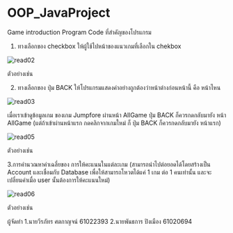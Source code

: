 # OOP_JavaProject
Game introduction Program
Code ที่สำคัญของโปรแกรม
1. ทางเลือกของ checkbox ให้ผู้ใช้ไปหน้าของแนวเกมที่เลือกใน chekbox

![read02](https://user-images.githubusercontent.com/48202849/68536741-5682bc00-038a-11ea-8e63-325b1c36ec4b.PNG)

ตัวอย่างเช่น


2. ทางเลือกของ ปุ่ม BACK ให้โปรแกรมแสดงค่าอย่างถูกต้องว่าหน้าต่างก่อนหน้านี้ คือ หน้าไหน

![read03](https://user-images.githubusercontent.com/48202849/68536742-571b5280-038a-11ea-9103-c83d5b559020.PNG)

เมื่อเราเข้าดูข้อมูลเกม ของเกม Jumpfore ผ่านหน้า AllGame ปุ่ม BACK ก็ควรกดกลับมายัง หน้า AllGame (แต่ถ้าเข้าผ่านหน้าแรก กดคลิกจากเกมใหม่ ก็ ปุ่ม BACK ก็ควรกดกลับมายัง หน้าแรก)

![read05](https://user-images.githubusercontent.com/48202849/68536745-571b5280-038a-11ea-80df-a920ae9629c2.PNG)

ตัวอย่างเช่น

3.การคำนวณหาค่าเฉลี่ยของ การให้คะแนนในแต่ละเกม (สามารถนำไปต่อยอดได้โดยสร้างเป็น Account และเชื่อมกับ Database เพื่อให้สามารถโหวตได้แค่ 1 เกม ต่อ 1 คนเท่านั้น และจะเปลี่ยนค่าเมื่อ user นั้นต้องการให้คะแนนใหม่)

![read06](https://user-images.githubusercontent.com/48202849/68536746-57b3e900-038a-11ea-9a78-fb183d4d4c04.PNG)

ตัวอย่างเช่น

 
 ผู้จัดทำ
1.นายวีรภัทร ศตกาญจน์ 61022393
2.นายพันธการ ปิงเมือง 61020694


    
 
